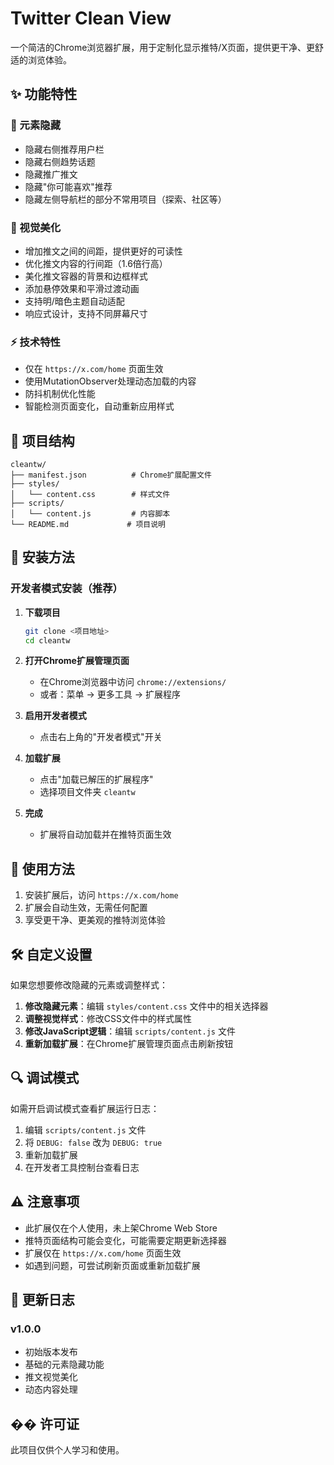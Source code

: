 # Twitter Clean View

一个简洁的Chrome浏览器扩展，用于定制化显示推特/X页面，提供更干净、更舒适的浏览体验。

## ✨ 功能特性

### 🚫 元素隐藏
- 隐藏右侧推荐用户栏
- 隐藏右侧趋势话题
- 隐藏推广推文
- 隐藏"你可能喜欢"推荐
- 隐藏左侧导航栏的部分不常用项目（探索、社区等）

### 🎨 视觉美化
- 增加推文之间的间距，提供更好的可读性
- 优化推文内容的行间距（1.6倍行高）
- 美化推文容器的背景和边框样式
- 添加悬停效果和平滑过渡动画
- 支持明/暗色主题自动适配
- 响应式设计，支持不同屏幕尺寸

### ⚡ 技术特性
- 仅在 `https://x.com/home` 页面生效
- 使用MutationObserver处理动态加载的内容
- 防抖机制优化性能
- 智能检测页面变化，自动重新应用样式

## 📁 项目结构

```
cleantw/
├── manifest.json          # Chrome扩展配置文件
├── styles/
│   └── content.css        # 样式文件
├── scripts/
│   └── content.js         # 内容脚本
└── README.md             # 项目说明
```

## 🔧 安装方法

### 开发者模式安装（推荐）

1. **下载项目**
   ```bash
   git clone <项目地址>
   cd cleantw
   ```

2. **打开Chrome扩展管理页面**
   - 在Chrome浏览器中访问 `chrome://extensions/`
   - 或者：菜单 → 更多工具 → 扩展程序

3. **启用开发者模式**
   - 点击右上角的"开发者模式"开关

4. **加载扩展**
   - 点击"加载已解压的扩展程序"
   - 选择项目文件夹 `cleantw`

5. **完成**
   - 扩展将自动加载并在推特页面生效

## 🚀 使用方法

1. 安装扩展后，访问 `https://x.com/home`
2. 扩展会自动生效，无需任何配置
3. 享受更干净、更美观的推特浏览体验

## 🛠 自定义设置

如果您想要修改隐藏的元素或调整样式：

1. **修改隐藏元素**：编辑 `styles/content.css` 文件中的相关选择器
2. **调整视觉样式**：修改CSS文件中的样式属性
3. **修改JavaScript逻辑**：编辑 `scripts/content.js` 文件
4. **重新加载扩展**：在Chrome扩展管理页面点击刷新按钮

## 🔍 调试模式

如需开启调试模式查看扩展运行日志：

1. 编辑 `scripts/content.js` 文件
2. 将 `DEBUG: false` 改为 `DEBUG: true`
3. 重新加载扩展
4. 在开发者工具控制台查看日志

## ⚠️ 注意事项

- 此扩展仅在个人使用，未上架Chrome Web Store
- 推特页面结构可能会变化，可能需要定期更新选择器
- 扩展仅在 `https://x.com/home` 页面生效
- 如遇到问题，可尝试刷新页面或重新加载扩展

## 🔄 更新日志

### v1.0.0
- 初始版本发布
- 基础的元素隐藏功能
- 推文视觉美化
- 动态内容处理

## �� 许可证

此项目仅供个人学习和使用。 